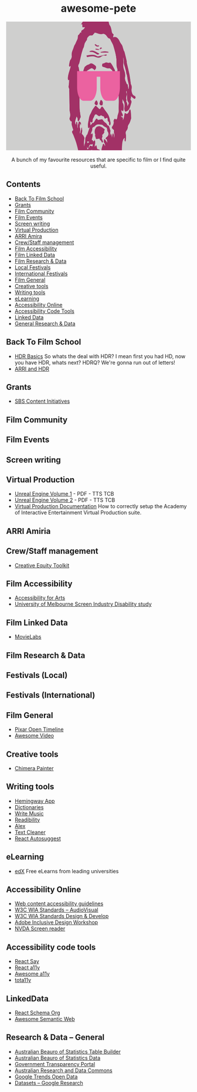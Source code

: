 <div align="center">
<h1>awesome-pete</h1>
<img width="800" height="350" src="/hi.svg" alt="Hi"/>
<p>A bunch of my favourite resources that are specific to film or I find quite useful.</p>
</div>

## Contents

- [Back To Film School](#back-to-film-school)
- [Grants](#grants)
- [Film Community](#film-community)
- [Film Events](#film-events)
- [Screen writing](#screen-writing)
- [Virtual Production](#virtual-production)
- [ARRI Amira](#arri-amira)
- [Crew/Staff management](#crew/staff-management)
- [Film Accessibility](#film-accessibility)
- [Film Linked Data](#film-linked-data)
- [Film Research & Data](#film-research-&-data)
- [Local Festivals](#local-festivals)
- [International Festivals](#local-festivals)
- [Film General](#film-general)
- [Creative tools](#creative-tools)
- [Writing tools](#writing-tools)
- [eLearning](#eLearning)
- [Accessibility Online](#accessibility-online)
- [Accessibility Code Tools](#accessibility-code-tools)
- [Linked Data](#linked-data)
- [General Research & Data](#General-research-&-Data)

## Back To Film School

- [HDR Basics](https://www.arri.com/en/learn-help/learn-help-camera-system/camera-workflow/image-science/hdr-faq) So whats the deal with HDR? I mean first you had HD, now you have HDR, whats next? HDRQ? We're gonna run out of letters!
- [ARRI and HDR](https://www.arri.com/en/learn-help/learn-help-camera-system/camera-workflow/image-science/hdr-faq)

## Grants
- [SBS Content Initiatives](https://www.sbs.com.au/aboutus/content-initiatives)

## Film Community

## Film Events

## Screen writing

## Virtual Production

- [Unreal Engine Volume 1](https://www.unrealengine.com/en-US/vpfieldguide) - PDF - TTS TCB
- [Unreal Engine Volume 2](https://www.unrealengine.com/en-US/vpfieldguide) - PDF - TTS TCB
- [Virtual Production Documentation](https://github.com/petehow/vpdocs) How to correctly setup the Academy of Interactive Entertainment Virtual Production suite.

## ARRI Amiria

## Crew/Staff management

- [Creative Equity Toolkit](https://creativeequitytoolkit.org/)

## Film Accessibility

- [Accessibility for Arts](https://www.artshub.com.au/news/career-advice/accessibility-for-your-arts-project-artists-essentials-toolkit-9-2501288/)
- [University of Melbourne Screen Industry Disability study](https://disability.unimelb.edu.au/home/projects/community-based-research-scheme/disability-justice-lens)

## Film Linked Data

- [MovieLabs](https://github.com/MovieLabs)

## Film Research & Data

## Festivals (Local)

## Festivals (International)

## Film General

- [Pixar Open Timeline](https://github.com/PixarAnimationStudios/OpenTimelineIO)
- [Awesome Video](https://github.com/krzemienski/awesome-video)

## Creative tools

- [Chimera Painter](https://storage.googleapis.com/chimera-painter/index.html)

## Writing tools

- [Hemingway App](https://hemingwayapp.com/)
- [Dictionaries](https://github.com/wooorm/dictionaries)
- [Write Music](https://wooorm.com/write-music/)
- [Readibility](https://wooorm.com/readability/)
- [Alex](https://github.com/get-alex/alex)
- [Text Cleaner](https://github.com/textcleaner/textcleaner.github.io)
- [React Autosuggest](https://github.com/moroshko/react-autosuggest)

## eLearning

- [edX]() Free eLearns from leading universities

## Accessibility Online

- [Web content accessibility guidelines](https://github.com/w3c/wcag)
- [W3C WIA Standards – AudioVisual](https://www.w3.org/WAI/media/av/)
- [W3C WIA Standards Design & Develop](https://www.w3.org/WAI/design-develop/)
- [Adobe Inclusive Design Workshop](https://github.com/adobe-inclusive-design/id-workshop)
- [NVDA Screen reader](https://github.com/nvaccess/nvda)

## Accessibility code tools

- [React Say](https://github.com/compulim/react-say)
- [React a11y](https://github.com/reactjs/react-a11y)
- [Awesome a11y](https://github.com/brunopulis/awesome-a11y)
- [tota11y](https://github.com/Khan/tota11y)

## LinkedData

- [React Schema Org](https://github.com/google/react-schemaorg)
- [Awesome Semantic Web](https://github.com/semantalytics/awesome-semantic-web)

## Research & Data – General

- [Australian Beauro of Statistics Table Builder](https://tablebuilder.abs.gov.au/webapi/jsf/login.xhtml)
- [Australian Beauro of Statistics Data](https://explore.data.abs.gov.au/)
- [Government Transparency Portal](https://www.transparency.gov.au/publications)
- [Australian Research and Data Commons](https://documentation.ardc.edu.au/display/DOC)
- [Google Trends Open Data](https://github.com/googletrends/data)
- [Datasets – Google Research](https://research.google/tools/datasets/)
